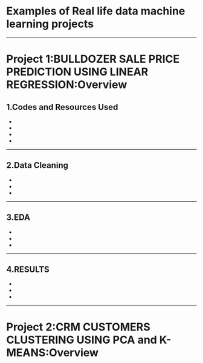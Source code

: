 # Examples of Real life data machine learning projects
---
# Project 1:BULLDOZER SALE PRICE PREDICTION USING LINEAR REGRESSION:Overview
## 1.Codes and Resources Used
 
 *
 *
 *
 *
---
## 2.Data Cleaning
 
 *
 *
 *
---
## 3.EDA

 *
 *
 *
---

## 4.RESULTS

 *
 *
 * 
 ---
 
# Project 2:CRM CUSTOMERS CLUSTERING USING PCA and K-MEANS:Overview
